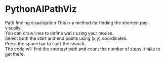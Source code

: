 # PythonAIPathViz
Path finding visualization 
This is a method for finding the shortest pay visually.<br>
You can draw lines to define walls using your mouse.<br>
Select both the start and end points using (x,y) coordinates.<br>
Press the space bar to start the search.<br>
The code will find the shortest path and count the number of steps it take to get there. 
